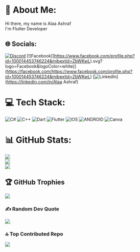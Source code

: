 # 💫 About Me:
Hi there, my name is Alaa Ashraf<br>I'm Flutter Developer


## 🌐 Socials:
[![Discord](https://img.shields.io/badge/Discord-%237289DA.svg?logo=discord&logoColor=white)](https://discord.gg/alaaashraf9322) [![Facebook]]https://www.facebook.com/profile.php?id=100014453746224&mibextid=ZbWKwL).svg?logo=Facebook&logoColor=white)](https://facebook.com/https://www.facebook.com/profile.php?id=100014453746224&mibextid=ZbWKwL) [![LinkedIn](https://img.shields.io/badge/LinkedIn-%230077B5.svg?logo=linkedin&logoColor=white)](https://linkedin.com/in/Alaa Ashraf) 

# 💻 Tech Stack:
![C#](https://img.shields.io/badge/c%23-%23239120.svg?style=for-the-badge&logo=c-sharp&logoColor=white) ![C++](https://img.shields.io/badge/c++-%2300599C.svg?style=for-the-badge&logo=c%2B%2B&logoColor=white) ![Dart](https://img.shields.io/badge/dart-%230175C2.svg?style=for-the-badge&logo=dart&logoColor=white) ![Flutter](https://img.shields.io/badge/Flutter-%2302569B.svg?style=for-the-badge&logo=Flutter&logoColor=white) ![IOS](https://img.shields.io/badge/IOS-%2320232a.svg?style=for-the-badge&logo=apple&logoColor=white) ![ANDROID](https://img.shields.io/badge/android-%2320232a.svg?style=for-the-badge&logo=android&logoColor=%a4c639) ![Canva](https://img.shields.io/badge/Canva-%2300C4CC.svg?style=for-the-badge&logo=Canva&logoColor=white)
# 📊 GitHub Stats:
![](https://github-readme-stats.vercel.app/api?username=alaaashraf14&theme=dark&hide_border=false&include_all_commits=true&count_private=true)<br/>
![](https://github-readme-streak-stats.herokuapp.com/?user=alaaashraf14&theme=dark&hide_border=false)<br/>
![](https://github-readme-stats.vercel.app/api/top-langs/?username=alaaashraf14&theme=dark&hide_border=false&include_all_commits=true&count_private=true&layout=compact)

## 🏆 GitHub Trophies
![](https://github-profile-trophy.vercel.app/?username=alaaashraf14&theme=radical&no-frame=false&no-bg=false&margin-w=4)

### ✍️ Random Dev Quote
![](https://quotes-github-readme.vercel.app/api?type=horizontal&theme=radical)

### 🔝 Top Contributed Repo
![](https://github-contributor-stats.vercel.app/api?username=alaaashraf14&limit=5&theme=dark&combine_all_yearly_contributions=true)






<!-- Proudly created with GPRM ( https://gprm.itsvg.in ) -->
